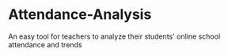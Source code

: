 # Attendance-Analysis
An easy tool for teachers to analyze their students' online school attendance and trends
